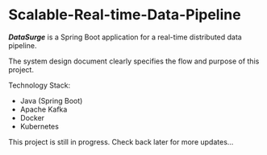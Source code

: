 # Scalable-Real-time-Data-Pipeline
*__DataSurge__* is a Spring Boot application for a real-time distributed data pipeline. 

The system design document clearly specifies the flow and purpose of this project.

Technology Stack:
- Java (Spring Boot)
- Apache Kafka
- Docker
- Kubernetes

This project is still in progress. Check back later for more updates...
